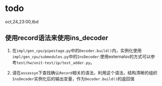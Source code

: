 # todo

oct,24,23:00,tbd

## 使用record语法来使用ins_decoder

1. 在`impl/gen_cpu/pipestage.py`中的`Decoder.build()`内，实例化使用 `impl/gen_cpu/submodules.py`中的`InsDecoder`.使用externalsv的方式可以参考`test/hw/unit-test/ip/test_adder.py`。

2. 请在`assassyn`下查找确认`Record`相关的语法，利用这个语法，结构清晰的组织`InsDecoder`实例化后的输出变量，作为`Decoder.build()`的返回值

